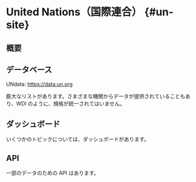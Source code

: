 # United Nations（国際連合） {#un-site}

## 概要

## データベース


UNdata: https://data.un.org

膨大なリストがあります。さまざまな機関からデータが提供されていることもあり、WDI のように、規格が統一されてはいません。


## ダッシュボード

いくつかのトピックについては、ダッシュボードがあります。

## API

一部のデータのための API はあります。
